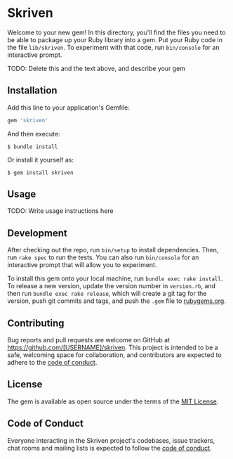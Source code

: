 # Skriven

Welcome to your new gem! In this directory, you'll find the files you need to be able to package up your Ruby library into a gem. Put your Ruby code in the file `lib/skriven`. To experiment with that code, run `bin/console` for an interactive prompt.

TODO: Delete this and the text above, and describe your gem

## Installation

Add this line to your application's Gemfile:

```ruby
gem 'skriven'
```

And then execute:

    $ bundle install

Or install it yourself as:

    $ gem install skriven

## Usage

TODO: Write usage instructions here

## Development

After checking out the repo, run `bin/setup` to install dependencies. Then, run `rake spec` to run the tests. You can also run `bin/console` for an interactive prompt that will allow you to experiment.

To install this gem onto your local machine, run `bundle exec rake install`. To release a new version, update the version number in `version.rb`, and then run `bundle exec rake release`, which will create a git tag for the version, push git commits and tags, and push the `.gem` file to [rubygems.org](https://rubygems.org).

## Contributing

Bug reports and pull requests are welcome on GitHub at https://github.com/[USERNAME]/skriven. This project is intended to be a safe, welcoming space for collaboration, and contributors are expected to adhere to the [code of conduct](https://github.com/[USERNAME]/skriven/blob/master/CODE_OF_CONDUCT.md).


## License

The gem is available as open source under the terms of the [MIT License](https://opensource.org/licenses/MIT).

## Code of Conduct

Everyone interacting in the Skriven project's codebases, issue trackers, chat rooms and mailing lists is expected to follow the [code of conduct](https://github.com/[USERNAME]/skriven/blob/master/CODE_OF_CONDUCT.md).
